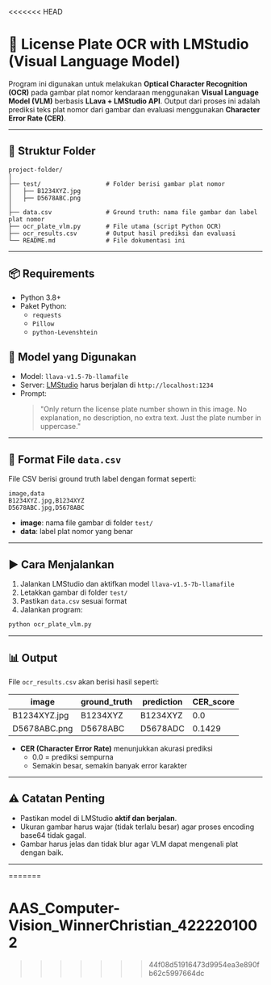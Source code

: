 <<<<<<< HEAD

# 🚗 License Plate OCR with LMStudio (Visual Language Model)

Program ini digunakan untuk melakukan **Optical Character Recognition (OCR)** pada gambar plat nomor kendaraan menggunakan **Visual Language Model (VLM)** berbasis **LLava + LMStudio API**. Output dari proses ini adalah prediksi teks plat nomor dari gambar dan evaluasi menggunakan **Character Error Rate (CER)**.

---

## 📁 Struktur Folder

```
project-folder/
│
├── test/                  # Folder berisi gambar plat nomor
│   ├── B1234XYZ.jpg
│   ├── D5678ABC.png
│
├── data.csv               # Ground truth: nama file gambar dan label plat nomor
├── ocr_plate_vlm.py       # File utama (script Python OCR)
├── ocr_results.csv        # Output hasil prediksi dan evaluasi
└── README.md              # File dokumentasi ini
```

---

## 📦 Requirements

- Python 3.8+
- Paket Python:
  - `requests`
  - `Pillow`
  - `python-Levenshtein`


## 🧠 Model yang Digunakan

- Model: `llava-v1.5-7b-llamafile`
- Server: [LMStudio](https://lmstudio.ai/) harus berjalan di `http://localhost:1234`
- Prompt:  
  > "Only return the license plate number shown in this image. No explanation, no description, no extra text. Just the plate number in uppercase."

---

## 📄 Format File `data.csv`

File CSV berisi ground truth label dengan format seperti:

```csv
image,data
B1234XYZ.jpg,B1234XYZ
D5678ABC.jpg,D5678ABC
```

- **image**: nama file gambar di folder `test/`
- **data**: label plat nomor yang benar

---

## ▶️ Cara Menjalankan

1. Jalankan LMStudio dan aktifkan model `llava-v1.5-7b-llamafile`
2. Letakkan gambar di folder `test/`
3. Pastikan `data.csv` sesuai format
4. Jalankan program:

```bash
python ocr_plate_vlm.py
```

---

## 📊 Output

File `ocr_results.csv` akan berisi hasil seperti:

| image        | ground_truth | prediction | CER_score |
|--------------|--------------|------------|-----------|
| B1234XYZ.jpg | B1234XYZ     | B1234XYZ   | 0.0       |
| D5678ABC.png | D5678ABC     | D5678ADC   | 0.1429    |

- **CER (Character Error Rate)** menunjukkan akurasi prediksi
  - 0.0 = prediksi sempurna
  - Semakin besar, semakin banyak error karakter

---

## ⚠️ Catatan Penting

- Pastikan model di LMStudio **aktif dan berjalan**.
- Ukuran gambar harus wajar (tidak terlalu besar) agar proses encoding base64 tidak gagal.
- Gambar harus jelas dan tidak blur agar VLM dapat mengenali plat dengan baik.

---
=======
# AAS_Computer-Vision_WinnerChristian_4222201002
>>>>>>> 44f08d51916473d9954ea3e890fb62c5997664dc
